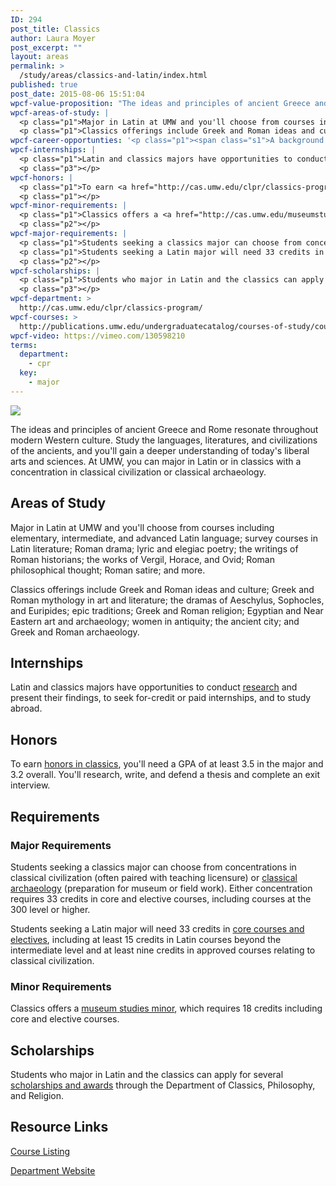 ```yaml
---
ID: 294
post_title: Classics
author: Laura Moyer
post_excerpt: ""
layout: areas
permalink: >
  /study/areas/classics-and-latin/index.html
published: true
post_date: 2015-08-06 15:51:04
wpcf-value-proposition: "The ideas and principles of ancient Greece and Rome resonate throughout modern Western culture. Study the languages, literatures, and civilizations of the ancients, and you'll gain a deeper understanding of today's liberal arts and sciences. At UMW, you can major in Latin or in classics with a concentration in classical civilization or classical archaeology."
wpcf-areas-of-study: |
  <p class="p1">Major in Latin at UMW and you'll choose from courses including elementary, intermediate, and advanced Latin language; survey courses in Latin literature; Roman drama; lyric and elegiac poetry; the writings of Roman historians; the works of Vergil, Horace, and Ovid; Roman philosophical thought; Roman satire; and more.</p>
  <p class="p1">Classics offerings include Greek and Roman ideas and culture; Greek and Roman mythology in art and literature; the dramas of Aeschylus, Sophocles, and Euripides; epic traditions; Greek and Roman religion; Egyptian and Near Eastern art and archaeology; women in antiquity; the ancient city; and Greek and Roman archaeology.</p>
wpcf-career-opportunties: '<p class="p1"><span class="s1">A background in Latin or classics gives graduates a wide range of opportunities after college,</span> including museum work, archaeology, graduate study, teaching, and translating. A classics major is also excellent preparation for the LSAT and law school.</p>'
wpcf-internships: |
  <p class="p1">Latin and classics majors have opportunities to conduct <a href="http://cas.umw.edu/clpr/undergraduate-research/">research</a> and present their findings, to seek for-credit or paid internships, and to study abroad.</p>
  <p class="p3"></p>
wpcf-honors: |
  <p class="p1">To earn <a href="http://cas.umw.edu/clpr/classics-program/undergraduate-research-2/">honors in classics</a>, you'll need a GPA of at least 3.5 in the major and 3.2 overall. You'll research, write, and defend a thesis and complete an exit interview.</p>
  <p class="p1"></p>
wpcf-minor-requirements: |
  <p class="p1">Classics offers a <a href="http://cas.umw.edu/museumstudies/">museum studies minor</a>, which requires 18 credits including core and elective courses.</p>
  <p class="p2"></p>
wpcf-major-requirements: |
  <p class="p1">Students seeking a classics major can choose from concentrations in classical civilization (often paired with teaching licensure) or <a href="https://vimeo.com/129708065">classical archaeology</a> (preparation for museum or field work). Either concentration requires 33 credits in core and elective courses, including courses at the 300 level or higher.</p>
  <p class="p1">Students seeking a Latin major will need 33 credits in <a href="http://publications.umw.edu/undergraduatecatalog/courses-of-study/majors/latn/">core courses and electives</a>, including at least 15 credits in Latin courses beyond the intermediate level and at least nine credits in approved courses relating to classical civilization.</p>
  <p class="p2"></p>
wpcf-scholarships: |
  <p class="p1">Students who major in Latin and the classics can apply for several <a href="http://cas.umw.edu/clpr/undergraduate-scholarships-and-awards/">scholarships and awards</a> through the Department of Classics, Philosophy, and Religion.</p>
  <p class="p3"></p>
wpcf-department: >
  http://cas.umw.edu/clpr/classics-program/
wpcf-courses: >
  http://publications.umw.edu/undergraduatecatalog/courses-of-study/course-descriptions/clas/
wpcf-video: https://vimeo.com/130598210
terms:
  department:
    - cpr
  key:
    - major
---
```


<!-- Types Custom Fields: -->

<!-- video -->
[![](https://i.vimeocdn.com/video/522524739_960.jpg)](https://vimeo.com/130598210)
<!-- End video -->

<!-- value-proposition -->
The ideas and principles of ancient Greece and Rome resonate throughout modern Western culture. Study the languages, literatures, and civilizations of the ancients, and you'll gain a deeper understanding of today's liberal arts and sciences. At UMW, you can major in Latin or in classics with a concentration in classical civilization or classical archaeology.
<!-- End value-proposition -->

<!-- areas-of-study -->
## Areas of Study
Major in Latin at UMW and you'll choose from courses including elementary, intermediate, and advanced Latin language; survey courses in Latin literature; Roman drama; lyric and elegiac poetry; the writings of Roman historians; the works of Vergil, Horace, and Ovid; Roman philosophical thought; Roman satire; and more.

Classics offerings include Greek and Roman ideas and culture; Greek and Roman mythology in art and literature; the dramas of Aeschylus, Sophocles, and Euripides; epic traditions; Greek and Roman religion; Egyptian and Near Eastern art and archaeology; women in antiquity; the ancient city; and Greek and Roman archaeology.
<!-- End areas-of-study -->

<!-- internships -->
## Internships
Latin and classics majors have opportunities to conduct [research](http://cas.umw.edu/clpr/undergraduate-research/) and present their findings, to seek for-credit or paid internships, and to study abroad.
<!-- End internships -->

<!-- honors -->
## Honors
To earn [honors in classics](http://cas.umw.edu/clpr/classics-program/undergraduate-research-2/), you'll need a GPA of at least 3.5 in the major and 3.2 overall. You'll research, write, and defend a thesis and complete an exit interview.
<!-- End honors -->

<!-- requirements -->
## Requirements

<!-- major-requirements -->
### Major Requirements
Students seeking a classics major can choose from concentrations in classical civilization (often paired with teaching licensure) or [classical archaeology](https://vimeo.com/129708065) (preparation for museum or field work). Either concentration requires 33 credits in core and elective courses, including courses at the 300 level or higher.

Students seeking a Latin major will need 33 credits in [core courses and electives](http://publications.umw.edu/undergraduatecatalog/courses-of-study/majors/latn/), including at least 15 credits in Latin courses beyond the intermediate level and at least nine credits in approved courses relating to classical civilization.
<!-- End major-requirements -->

<!-- minor-requirements -->
### Minor Requirements
Classics offers a [museum studies minor](http://cas.umw.edu/museumstudies/), which requires 18 credits including core and elective courses.
<!-- End minor-requirements -->

<!-- End requirements -->

<!-- scholarships -->
## Scholarships
Students who major in Latin and the classics can apply for several [scholarships and awards](http://cas.umw.edu/clpr/undergraduate-scholarships-and-awards/) through the Department of Classics, Philosophy, and Religion.
<!-- End scholarships -->

<!-- resource-links -->
## Resource Links

<!-- courses -->
[Course Listing](http://publications.umw.edu/undergraduatecatalog/courses-of-study/course-descriptions/clas/)

<!-- End courses -->


<!-- department -->
[Department Website](http://cas.umw.edu/clpr/classics-program/)

<!-- End department -->

<!-- End resource-links -->

<!-- End Types Custom Fields -->